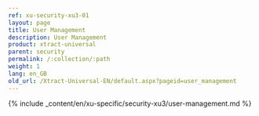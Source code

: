 ```yaml
---
ref: xu-security-xu3-01
layout: page
title: User Management
description: User Management
product: xtract-universal
parent: security
permalink: /:collection/:path
weight: 1
lang: en_GB
old_url: /Xtract-Universal-EN/default.aspx?pageid=user_management
---
```

{% include _content/en/xu-specific/security-xu3/user-management.md %}


